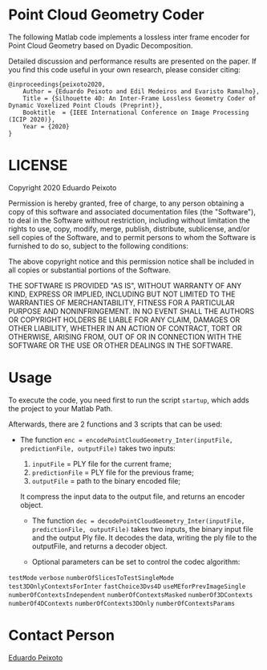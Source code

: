 # Point Cloud Geometry Coder

The following Matlab code implements a lossless inter frame encoder for Point Cloud Geometry based on Dyadic Decomposition. 

Detailed discussion and performance results are presented on the paper. 
If you find this code useful in your own research, please consider citing:

    @inproceedings{peixoto2020,
	    Author = {Eduardo Peixoto and Edil Medeiros and Evaristo Ramalho},
	    Title = {Silhouette 4D: An Inter-Frame Lossless Geometry Coder of Dynamic Voxelized Point Clouds (Preprint)},
	    Booktitle  = {IEEE International Conference on Image Processing (ICIP 2020)},
	    Year = {2020}
    }

# LICENSE
Copyright 2020 Eduardo Peixoto

Permission is hereby granted, free of charge, to any person obtaining a copy of this software and associated documentation files (the "Software"), to deal in the Software without restriction, including without limitation the rights to use, copy, modify, merge, publish, distribute, sublicense, and/or sell copies of the Software, and to permit persons to whom the Software is furnished to do so, subject to the following conditions:

The above copyright notice and this permission notice shall be included in all copies or substantial portions of the Software.

THE SOFTWARE IS PROVIDED "AS IS", WITHOUT WARRANTY OF ANY KIND, EXPRESS OR IMPLIED, INCLUDING BUT NOT LIMITED TO THE WARRANTIES OF MERCHANTABILITY, FITNESS FOR A PARTICULAR PURPOSE AND NONINFRINGEMENT. IN NO EVENT SHALL THE AUTHORS OR COPYRIGHT HOLDERS BE LIABLE FOR ANY CLAIM, DAMAGES OR OTHER LIABILITY, WHETHER IN AN ACTION OF CONTRACT, TORT OR OTHERWISE, ARISING FROM, OUT OF OR IN CONNECTION WITH THE SOFTWARE OR THE USE OR OTHER DEALINGS IN THE SOFTWARE.

# Usage
To execute the code, you need first to run the script `startup`, which adds the project to your Matlab Path.

Afterwards, there are 2 functions and 3 scripts that can be used:
 - The function
    `enc = encodePointCloudGeometry_Inter(inputFile, predictionFile, outputFile)`
	takes two inputs:

    1. `inputFile` = PLY file for the current frame;
    2. `predictionFile` = PLY file for the previous frame;
    3. `outputFile` = path to the binary encoded file;

	It compress the input data to the output file, and returns an encoder object.

   - The function
    `dec = decodePointCloudGeometry_Inter(inputFile, predictionFile, outputFile)`
	takes two inputs, the binary input file and the output Ply file.
	It decodes the data, writing the ply file to the outputFile, and returns a decoder object.

   - Optional parameters can be set to control the codec algorithm:

  `testMode`
  `verbose`
  `numberOfSlicesToTestSingleMode`
  `test3DOnlyContextsForInter`
  `fastChoice3Dvs4D`
  `useMEforPrevImageSingle`
  `numberOfContextsIndependent`
  `numberOfContextsMasked`
  `numberOf3DContexts`
  `numberOf4DContexts`
  `numberOfContexts3DOnly`
  `numberOfContextsParams`


# Contact Person
[Eduardo Peixoto](mailto:eduardopeixoto@ieee.org)